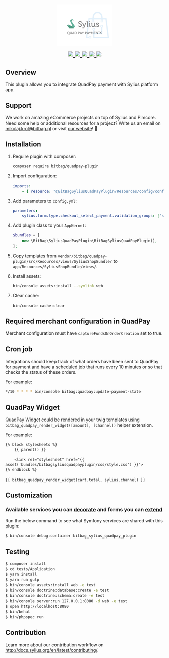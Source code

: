 <h1 align="center">
    <a href="http://bitbag.shop" target="_blank">
        <img src="doc/logo.jpeg" style="width: 35% !important;" />
    </a>
    <br />
    <a href="https://packagist.org/packages/bitbag/quadpay-plugin" title="License" target="_blank">
        <img src="https://img.shields.io/packagist/l/bitbag/quadpay-plugin.svg" />
    </a>
    <a href="https://packagist.org/packages/bitbag/quadpay-plugin" title="Version" target="_blank">
        <img src="https://img.shields.io/packagist/v/bitbag/quadpay-plugin.svg" />
    </a>
    <a href="http://travis-ci.org/BitBagCommerce/SyliusQuadPayPlugin" title="Build status" target="_blank">
        <img src="https://img.shields.io/travis/BitBagCommerce/SyliusQuadPayPlugin/master.svg" />
    </a>
    <a href="https://scrutinizer-ci.com/g/BitBagCommerce/SyliusQuadPayPlugin/" title="Scrutinizer" target="_blank">
        <img src="https://img.shields.io/scrutinizer/g/BitBagCommerce/SyliusQuadPayPlugin.svg" />
    </a>
    <a href="https://packagist.org/packages/bitbag/quadpay-plugin" title="Total Downloads" target="_blank">
        <img src="https://poser.pugx.org/bitbag/quadpay-plugin/downloads" />
    </a>
</h1>

## Overview

This plugin allows you to integrate QuadPay payment with Sylius platform app.

## Support

We work on amazing eCommerce projects on top of Sylius and Pimcore. Need some help or additional resources for a project?
Write us an email on mikolaj.krol@bitbag.pl or visit [our website](https://bitbag.shop/)! :rocket:

## Installation

1. Require plugin with composer:

    ```bash
    composer require bitbag/quadpay-plugin
    ```

2. Import configuration:

    ```yaml
    imports:
        - { resource: "@BitBagSyliusQuadPayPlugin/Resources/config/config.yml" }
    ```

3. Add parameters to `config.yml`:

    ```yaml
    parameters:
        sylius.form.type.checkout_select_payment.validation_groups: ['sylius', 'checkout_select_payment']
    ```

4. Add plugin class to your `AppKernel`:

    ```php
    $bundles = [
        new \BitBag\SyliusQuadPayPlugin\BitBagSyliusQuadPayPlugin(),
    ];
    ```

5. Copy templates from `vendor/bitbag/quadpay-plugin/src/Resources/views/SyliusShopBundle/` 
   to `app/Resources/SyliusShopBundle/views/`.

6. Install assets:

    ```bash
    bin/console assets:install --symlink web
    ```

7. Clear cache:

    ```bash
    bin/console cache:clear
    ```

## Required merchant configuration in QuadPay

Merchant configuration must have `captureFundsOnOrderCreation` set to true.

## Cron job

Integrations should keep track of what orders have been sent to QuadPay for payment and have a scheduled job that runs every 10 minutes or so that checks the status of these orders.

For example:

```bash
*/10 * * * * bin/console bitbag:quadpay:update-payment-state
```

## QuadPay Widget

QuadPay Widget could be rendered in your twig templates using `bitbag_quadpay_render_widget([amount], [channel])` helper extension.

For example:

```twig
{% block stylesheets %}
    {{ parent() }}

    <link rel="stylesheet" href="{{ asset('bundles/bitbagsyliusquadpayplugin/css/style.css') }}">
{% endblock %}

{{ bitbag_quadpay_render_widget(cart.total, sylius.channel) }}
```

## Customization

### Available services you can [decorate](https://symfony.com/doc/current/service_container/service_decoration.html) and forms you can [extend](http://symfony.com/doc/current/form/create_form_type_extension.html)

Run the below command to see what Symfony services are shared with this plugin:
 
```bash
$ bin/console debug:container bitbag_sylius_quadpay_plugin
```

## Testing

```bash
$ composer install
$ cd tests/Application
$ yarn install
$ yarn run gulp
$ bin/console assets:install web -e test
$ bin/console doctrine:database:create -e test
$ bin/console doctrine:schema:create -e test
$ bin/console server:run 127.0.0.1:8080 -d web -e test
$ open http://localhost:8080
$ bin/behat
$ bin/phpspec run
```

## Contribution

Learn more about our contribution workflow on http://docs.sylius.org/en/latest/contributing/.
